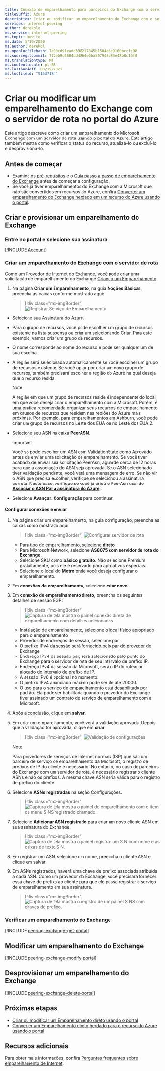 ```yaml
---
title: Conexão de emparelhamento para parceiros do Exchange com o servidor de rota usando o portal
titleSuffix: Azure
description: Criar ou modificar um emparelhamento do Exchange com o servidor de rota usando o portal do Azure
services: internet-peering
author: derekolo
ms.service: internet-peering
ms.topic: how-to
ms.date: 5/19/2020
ms.author: derekol
ms.openlocfilehash: 7e10cd91eadd338217845b1504e8e9160bccfc98
ms.sourcegitcommit: 772eb9c6684dd4864e0ba507945a83e48b8c16f0
ms.translationtype: MT
ms.contentlocale: pt-BR
ms.lasthandoff: 03/19/2021
ms.locfileid: "91537184"
---
```

# <a name="create-or-modify-an-exchange-peering-with-route-server-in-azure-portal"></a>Criar ou modificar um emparelhamento do Exchange com o servidor de rota no portal do Azure

Este artigo descreve como criar um emparelhamento do Microsoft Exchange com um servidor de rota usando o portal do Azure. Este artigo também mostra como verificar o status do recurso, atualizá-lo ou excluí-lo e desprovisioná-lo.


## <a name="before-you-begin"></a>Antes de começar
* Examine os [pré-requisitos](prerequisites.md) e o [Guia passo a passo de emparelhamento do Exchange](walkthrough-exchange-all.md) antes de começar a configuração.
* Se você já tiver emparelhamentos do Exchange com a Microsoft que não são convertidos em recursos do Azure, confira [Converter um emparelhamento do Exchange herdado em um recurso do Azure usando o portal](howto-legacy-exchange-portal.md).

## <a name="create-and-provision-an-exchange-peering"></a>Criar e provisionar um emparelhamento do Exchange

### <a name="sign-in-to-the-portal-and-select-your-subscription"></a>Entre no portal e selecione sua assinatura
[!INCLUDE [Account](./includes/account-portal.md)]

### <a name="create-an-exchange-peering-with-route-server"></a><a name=create></a>Criar um emparelhamento do Exchange com o servidor de rota


Como um Provedor de Internet do Exchange, você pode criar uma solicitação de emparelhamento do Exchange [Criando um Emparelhamento]( https://go.microsoft.com/fwlink/?linkid=2129593).

1. Na página **Criar um Emparelhamento**, na guia **Noções Básicas**, preencha as caixas conforme mostrado aqui:

    > [!div class="mx-imgBorder"] 
    > ![Registrar Serviço de Emparelhamento](./media/setup-basics-tab.png)

* Selecione sua Assinatura do Azure.

* Para o grupo de recursos, você pode escolher um grupo de recursos existente na lista suspensa ou criar um selecionando Criar. Para este exemplo, vamos criar um grupo de recursos.

* O nome corresponde ao nome do recurso e pode ser qualquer um de sua escolha.

* A região será selecionada automaticamente se você escolher um grupo de recursos existente. Se você optar por criar um novo grupo de recursos, também precisará escolher a região do Azure na qual deseja que o recurso resida.

    >[!NOTE]
    >A região em que um grupo de recursos reside é independente do local em que você deseja criar o emparelhamento com a Microsoft. Porém, é uma prática recomendada organizar seus recursos de emparelhamento em grupos de recursos que residem nas regiões do Azure mais próximas. Por exemplo, para emparelhamentos em Ashburn, você pode criar um grupo de recursos no Leste dos EUA ou no Leste dos EUA 2.

* Selecione seu ASN na caixa **PeerASN**.

    >[!IMPORTANT] 
    >Você só pode escolher um ASN com ValidationState como Aprovado antes de enviar uma solicitação de emparelhamento. Se você tiver acabado de enviar sua solicitação PeerAsn, aguarde cerca de 12 horas para que a associação do ASN seja aprovada. Se o ASN selecionado tiver validação pendente, você verá uma mensagem de erro. Se não vir o ASN que precisa escolher, verifique se selecionou a assinatura correta. Neste caso, verifique se você já criou o PeerAsn usando **[Associar o ASN Par à assinatura do Azure](https://go.microsoft.com/fwlink/?linkid=2129592)** .

* Selecione **Avançar: Configuração** para continuar.

#### <a name="configure-connections-and-submit"></a>Configurar conexões e enviar

1. Na página criar um emparelhamento, na guia configuração, preencha as caixas como mostrado aqui:

    > [!div class="mx-imgBorder"]
    > ![Configurar servidor de rota](./media/setup-exchange-conf-tab-routeserver.png)
 
    * Para tipo de emparelhamento, selecione **direto**
    * Para Microsoft Network, selecione **AS8075 com servidor de rota do Exchange**. 
    * Selecione SKU como **básico gratuito**. Não selecione Premium gratuitamente, pois ele é reservado para aplicativos especiais.
    * Selecione o local do **Metro** onde você deseja configurar o emparelhamento.

1. Em **conexões de emparelhamento**, selecione **criar novo**

1.  Em **conexão de emparelhamento direto**, preencha os seguintes detalhes de sessão BGP:

    > [!div class="mx-imgBorder"]
    > ![Captura de tela mostra o painel conexão direta de emparelhamento com detalhes adicionados.](./media/setup-exchange-conf-tab-direct-route.png)


     * Instalação de emparelhamento, selecione o local físico apropriado para o emparelhamento
     * Provedor de endereços de sessão, selecione par
     * O prefixo IPv4 da sessão será fornecido pelo par do provedor do Exchange
     * Endereço IPv4 da sessão par, será selecionado pelo ponto do Exchange para o servidor de rota de seu intervalo de prefixo IP.
     * Endereço IPv4 da sessão da Microsoft, será o IP do roteador alocado do intervalo de prefixo de IP.
     * A sessão IPv6 é opcional no momento.
     * O prefixo IPv4 anunciado máximo pode ser de até 20000. 
     * O uso para o serviço de emparelhamento está desabilitado por padrão. Ela pode ser habilitada quando o provedor do Exchange tiver assinado um contrato de serviço de emparelhamento com a Microsoft.

1. Após a conclusão, clique em **salvar**. 

1. Em criar um emparelhamento, você verá a validação aprovada. Depois que a validação for aprovada, clique em **criar**

    > [!div class="mx-imgBorder"]
    > ![Validação de configurações](./media/setup-exchange-conf-tab-validation.png)

    >[!NOTE]
    >Para provedores de serviços de Internet normais (ISP) que são um parceiro de serviço de emparelhamento da Microsoft, o registro de prefixos de IP do cliente é necessário. No entanto, no caso de parceiros do Exchange com um servidor de rota, é necessário registrar o cliente ASNs e não os prefixos. A mesma chave ASN seria válida para o registro de prefixo do cliente.

1. Selecione **ASNs registradas** na seção Configurações.

    > [!div class="mx-imgBorder"]
    > ![Captura de tela mostra o painel de emparelhamento com o item de menu S NS registrado chamado.](./media/setup-exchange-registered-asn.png)

1. Selecione **Adicionar ASN registrado** para criar um novo cliente ASN em sua assinatura do Exchange.

    > [!div class="mx-imgBorder"]
    > ![Captura de tela mostra o painel registrar um S N com nome e as caixas de texto S N.](./media/setup-exchange-register-new-asn.png)

1. Em registrar um ASN, selecione um nome, preencha o cliente ASN e clique em salvar.

1. Em ASNs registrados, haverá uma chave de prefixo associada atribuída a cada ASN. Como um provedor do Exchange, você precisará fornecer essa chave de prefixo ao cliente para que ele possa registrar o serviço de emparelhamento em sua assinatura.

    > [!div class="mx-imgBorder"]
    > ![Captura de tela mostra o registro de um painel S NS com chaves de prefixo.](./media/setup-exchange-register-asn-prefixkey.png)




### <a name="verify-an-exchange-peering"></a><a name=get></a>Verificar um emparelhamento do Exchange
[!INCLUDE [peering-exchange-get-portal](./includes/exchange-portal-get.md)]

## <a name="modify-an-exchange-peering"></a><a name="modify"></a>Modificar um emparelhamento do Exchange
[!INCLUDE [peering-exchange-modify-portal](./includes/exchange-portal-modify.md)]

## <a name="deprovision-an-exchange-peering"></a><a name="delete"></a>Desprovisionar um emparelhamento do Exchange
[!INCLUDE [peering-exchange-delete-portal](./includes/delete.md)]

## <a name="next-steps"></a>Próximas etapas

* [Criar ou modificar um Emparelhamento direto usando o portal](howto-direct-portal.md)
* [Converter um Emparelhamento direto herdado para o recurso do Azure usando o portal](howto-legacy-direct-portal.md)

## <a name="additional-resources"></a>Recursos adicionais

Para obter mais informações, confira [Perguntas frequentes sobre emparelhamento de Internet](faqs.md).
